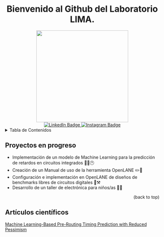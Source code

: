 <h1 align="center"> 
  Bienvenido al Github del Laboratorio LIMA.
</h1>

<div id="header" align="center">
  <img src="https://media.giphy.com/media/CTX0ivSQbI78A/giphy.gif" width="300"/>
</div>

<div id="badges" align="center">
  <a href="https://eie.ucr.ac.cr/laboratorios/lima/">
    <img src="https://img.shields.io/badge/LinkedIn-blue?style=for-the-badge&logo=linkedin&logoColor=white" alt="LinkedIn Badge"/>
  </a>
  <a href="https://instagram.com/lima_eie?igshid=MzRlODBiNWFlZA==">
    <img src="https://img.shields.io/badge/Instagram-E4405F?style=for-the-badge&logo=instagram&logoColor=white" alt="Instagram Badge"/>
  </a>
</div>



<!-- TABLE OF CONTENTS -->
<details>
  <summary>Tabla de Contenidos</summary>
  <ol>
    <li><a href="#section1">Proyectos en progreso</a></li>
    <li><a href="#section2">Artículos científicos</a></li>
    <li><a href="#contact">Contact</a></li>
   
  </ol>
</details>

## Proyectos en progreso
<section id="section1">
<ul>
  <li>Implementación de un modelo de Machine Learning para la predicción de retardos en circuitos integrados 🧑‍💻🕐</li>
  <li>Creación de un Manual de uso de la herramienta OpenLANE ✏️📑</li>
  <li>Configuración e implementación en OpenLANE de diseños de benchmarks libres de circuitos digitales 🔗⚒️</li>
  <li>Desarrollo de un taller de electrónica para niños/as 👧👦</li>
</ul>
<p align="right">(<a id="#proyectos-en-progreso">back to top</a>)</p>

## Artículos científicos
<section id="section2">
<a href="https://ieeexplore.ieee.org/document/8807063">Machine Learning-Based Pre-Routing Timing Prediction with Reduced Pessimism</a>




